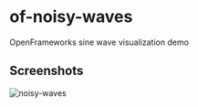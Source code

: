 # of-noisy-waves
OpenFrameworks sine wave visualization demo

## Screenshots
![noisy-waves](https://user-images.githubusercontent.com/2845768/163403108-50747d2e-646c-455d-beb1-21634d2d6087.gif)
